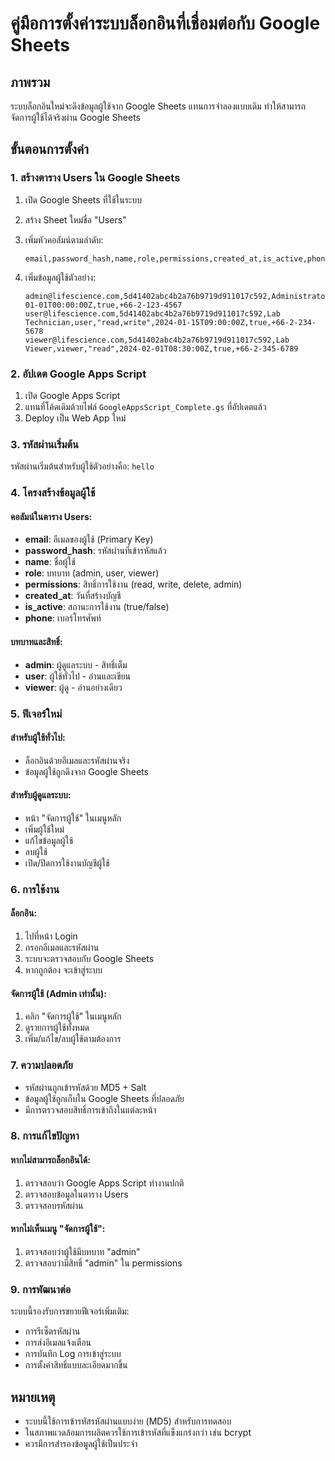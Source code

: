 # คู่มือการตั้งค่าระบบล็อกอินที่เชื่อมต่อกับ Google Sheets

## ภาพรวม
ระบบล็อกอินใหม่จะดึงข้อมูลผู้ใช้จาก Google Sheets แทนการจำลองแบบเดิม ทำให้สามารถจัดการผู้ใช้ได้จริงผ่าน Google Sheets

## ขั้นตอนการตั้งค่า

### 1. สร้างตาราง Users ใน Google Sheets

1. เปิด Google Sheets ที่ใช้ในระบบ
2. สร้าง Sheet ใหม่ชื่อ "Users"
3. เพิ่มหัวคอลัมน์ตามลำดับ:
   ```
   email,password_hash,name,role,permissions,created_at,is_active,phone
   ```

4. เพิ่มข้อมูลผู้ใช้ตัวอย่าง:
   ```
   admin@lifescience.com,5d41402abc4b2a76b9719d911017c592,Administrator,admin,"read,write,delete,admin",2024-01-01T00:00:00Z,true,+66-2-123-4567
   user@lifescience.com,5d41402abc4b2a76b9719d911017c592,Lab Technician,user,"read,write",2024-01-15T09:00:00Z,true,+66-2-234-5678
   viewer@lifescience.com,5d41402abc4b2a76b9719d911017c592,Lab Viewer,viewer,"read",2024-02-01T08:30:00Z,true,+66-2-345-6789
   ```

### 2. อัปเดต Google Apps Script

1. เปิด Google Apps Script
2. แทนที่โค้ดเดิมด้วยไฟล์ `GoogleAppsScript_Complete.gs` ที่อัปเดตแล้ว
3. Deploy เป็น Web App ใหม่

### 3. รหัสผ่านเริ่มต้น

รหัสผ่านเริ่มต้นสำหรับผู้ใช้ตัวอย่างคือ: `hello`

### 4. โครงสร้างข้อมูลผู้ใช้

#### คอลัมน์ในตาราง Users:
- **email**: อีเมลของผู้ใช้ (Primary Key)
- **password_hash**: รหัสผ่านที่เข้ารหัสแล้ว
- **name**: ชื่อผู้ใช้
- **role**: บทบาท (admin, user, viewer)
- **permissions**: สิทธิ์การใช้งาน (read, write, delete, admin)
- **created_at**: วันที่สร้างบัญชี
- **is_active**: สถานะการใช้งาน (true/false)
- **phone**: เบอร์โทรศัพท์

#### บทบาทและสิทธิ์:
- **admin**: ผู้ดูแลระบบ - สิทธิ์เต็ม
- **user**: ผู้ใช้ทั่วไป - อ่านและเขียน
- **viewer**: ผู้ดู - อ่านอย่างเดียว

### 5. ฟีเจอร์ใหม่

#### สำหรับผู้ใช้ทั่วไป:
- ล็อกอินด้วยอีเมลและรหัสผ่านจริง
- ข้อมูลผู้ใช้ถูกดึงจาก Google Sheets

#### สำหรับผู้ดูแลระบบ:
- หน้า "จัดการผู้ใช้" ในเมนูหลัก
- เพิ่มผู้ใช้ใหม่
- แก้ไขข้อมูลผู้ใช้
- ลบผู้ใช้
- เปิด/ปิดการใช้งานบัญชีผู้ใช้

### 6. การใช้งาน

#### ล็อกอิน:
1. ไปที่หน้า Login
2. กรอกอีเมลและรหัสผ่าน
3. ระบบจะตรวจสอบกับ Google Sheets
4. หากถูกต้อง จะเข้าสู่ระบบ

#### จัดการผู้ใช้ (Admin เท่านั้น):
1. คลิก "จัดการผู้ใช้" ในเมนูหลัก
2. ดูรายการผู้ใช้ทั้งหมด
3. เพิ่ม/แก้ไข/ลบผู้ใช้ตามต้องการ

### 7. ความปลอดภัย

- รหัสผ่านถูกเข้ารหัสด้วย MD5 + Salt
- ข้อมูลผู้ใช้ถูกเก็บใน Google Sheets ที่ปลอดภัย
- มีการตรวจสอบสิทธิ์การเข้าถึงในแต่ละหน้า

### 8. การแก้ไขปัญหา

#### หากไม่สามารถล็อกอินได้:
1. ตรวจสอบว่า Google Apps Script ทำงานปกติ
2. ตรวจสอบข้อมูลในตาราง Users
3. ตรวจสอบรหัสผ่าน

#### หากไม่เห็นเมนู "จัดการผู้ใช้":
1. ตรวจสอบว่าผู้ใช้มีบทบาท "admin"
2. ตรวจสอบว่ามีสิทธิ์ "admin" ใน permissions

### 9. การพัฒนาต่อ

ระบบนี้รองรับการขยายฟีเจอร์เพิ่มเติม:
- การรีเซ็ตรหัสผ่าน
- การส่งอีเมลแจ้งเตือน
- การบันทึก Log การเข้าสู่ระบบ
- การตั้งค่าสิทธิ์แบบละเอียดมากขึ้น

## หมายเหตุ

- ระบบนี้ใช้การเข้ารหัสรหัสผ่านแบบง่าย (MD5) สำหรับการทดสอบ
- ในสภาพแวดล้อมการผลิตควรใช้การเข้ารหัสที่แข็งแกร่งกว่า เช่น bcrypt
- ควรมีการสำรองข้อมูลผู้ใช้เป็นประจำ
